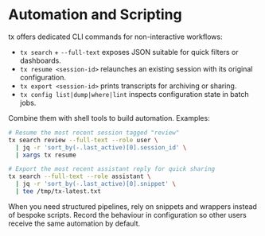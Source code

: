 # Automation and Scripting

tx offers dedicated CLI commands for non-interactive workflows:

- `tx search` + `--full-text` exposes JSON suitable for quick filters or dashboards.
- `tx resume <session-id>` relaunches an existing session with its original configuration.
- `tx export <session-id>` prints transcripts for archiving or sharing.
- `tx config list|dump|where|lint` inspects configuration state in batch jobs.

Combine them with shell tools to build automation. Examples:

```bash
# Resume the most recent session tagged "review"
tx search review --full-text --role user \
  | jq -r 'sort_by(-.last_active)[0].session_id' \
  | xargs tx resume

# Export the most recent assistant reply for quick sharing
tx search --full-text --role assistant \
  | jq -r 'sort_by(-.last_active)[0].snippet' \
  | tee /tmp/tx-latest.txt
```

When you need structured pipelines, rely on snippets and wrappers instead of bespoke scripts. Record the behaviour in configuration so other users receive the same automation by default.
